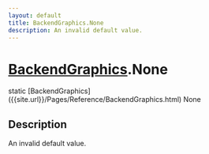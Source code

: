 ```yaml
---
layout: default
title: BackendGraphics.None
description: An invalid default value.
---
```

# [BackendGraphics]({{site.url}}/Pages/Reference/BackendGraphics.html).None

<div class='signature' markdown='1'>
static [BackendGraphics]({{site.url}}/Pages/Reference/BackendGraphics.html) None
</div>

## Description
An invalid default value.


